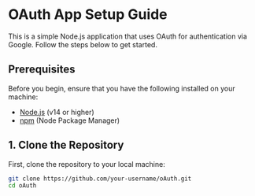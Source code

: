 # OAuth App Setup Guide

This is a simple Node.js application that uses OAuth for authentication via Google. Follow the steps below to get started.

## Prerequisites

Before you begin, ensure that you have the following installed on your machine:

- [Node.js](https://nodejs.org/) (v14 or higher)
- [npm](https://www.npmjs.com/) (Node Package Manager)

## 1. Clone the Repository

First, clone the repository to your local machine:

```bash
git clone https://github.com/your-username/oAuth.git
cd oAuth
